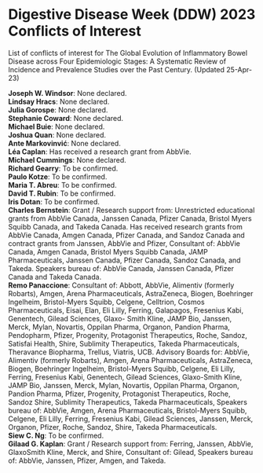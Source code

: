 # Digestive Disease Week (DDW) 2023 Conflicts of Interest
List of conflicts of interest for The Global Evolution of Inflammatory Bowel Disease across Four Epidemiologic Stages: A Systematic Review of Incidence and Prevalence Studies over the Past Century. (Updated 25-Apr-23)

**Joseph W. Windsor**: None declared.<br>
**Lindsay Hracs**: None declared.<br> 
**Julia Gorospe**: None declared.<br>
**Stephanie Coward**: None declared.<br>
**Michael Buie**: None declared.<br>
**Joshua Quan**: None declared.<br>
**Ante Markovinvić**: None declared.<br>
**Léa Caplan**: Has received a research grant from AbbVie.<br>
**Michael Cummings**: None declared.<br>
**Richard Gearry**: To be confirmed.<br>
**Paulo Kotze**: To be confirmed.<br>
**Maria T. Abreu**: To be confirmed.<br>
**David T. Rubin**: To be confirmed.<br>
**Iris Dotan**: To be confirmed.<br>
**Charles Bernstein**: Grant / Research support from: Unrestricted educational grants from AbbVie Canada, Janssen Canada, Pfizer Canada, Bristol Myers Squibb Canada, and Takeda Canada. Has received research grants from AbbVie Canada, Amgen Canada, Pfizer Canada, and Sandoz Canada and contract grants from Janssen, AbbVie and Pfizer, Consultant of: AbbVie Canada, Amgen Canada, Bristol Myers Squibb Canada, JAMP Pharmaceuticals, Janssen Canada, Pfizer Canada, Sandoz Canada, and Takeda. Speakers bureau of: AbbVie Canada, Janssen Canada, Pfizer Canada and Takeda Canada.<br>
**Remo Panaccione**: Consultant of: Abbott, AbbVie, Alimentiv (formerly Robarts), Amgen, Arena Pharmaceuticals, AstraZeneca, Biogen, Boehringer Ingelheim, Bristol-Myers Squibb, Celgene, Celltrion, Cosmos Pharmaceuticals, Eisai, Elan, Eli Lilly, Ferring, Galapagos, Fresenius Kabi, Genentech, Gilead Sciences, Glaxo- Smith Kline, JAMP Bio, Janssen, Merck, Mylan, Novartis, Oppilan Pharma, Organon, Pandion Pharma, Pendopharm, Pfizer, Progenity, Protagonist Therapeutics, Roche, Sandoz, Satisfai Health, Shire, Sublimity Therapeutics, Takeda Pharmaceuticals, Theravance Biopharma, Trellus, Viatris, UCB. Advisory Boards for: AbbVie, Alimentiv (formerly Robarts), Amgen, Arena Pharmaceuticals, AstraZeneca, Biogen, Boehringer Ingelheim, Bristol-Myers Squibb, Celgene, Eli Lilly, Ferring, Fresenius Kabi, Genentech, Gilead Sciences, Glaxo-Smith Kline, JAMP Bio, Janssen, Merck, Mylan, Novartis, Oppilan Pharma, Organon, Pandion Pharma, Pfizer, Progenity, Protagonist Therapeutics, Roche, Sandoz Shire, Sublimity Therapeutics, Takeda Pharmaceuticals, Speakers bureau of: AbbVie, Amgen, Arena Pharmaceuticals, Bristol-Myers Squibb, Celgene, Eli Lilly, Ferring, Fresenius Kabi, Gilead Sciences, Janssen, Merck, Organon, Pfizer, Roche, Sandoz, Shire, Takeda Pharmaceuticals.<br>
**Siew C. Ng**: To be confirmed.<br>
**Gilaad G. Kaplan**: Grant / Research support from: Ferring, Janssen, AbbVie, GlaxoSmith Kline, Merck, and Shire, Consultant of: Gilead, Speakers bureau of: AbbVie, Janssen, Pfizer, Amgen, and Takeda.
